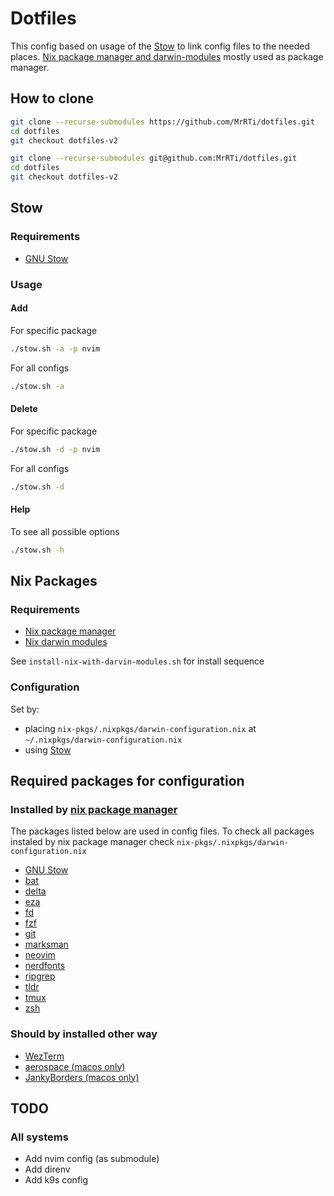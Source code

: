 # Dotfiles

This config based on usage of the [Stow](#stow) to link config files to the needed places.
[Nix package manager and darwin-modules](#nix-packages) mostly used as package manager.

## How to clone

```sh
git clone --recurse-submodules https://github.com/MrRTi/dotfiles.git
cd dotfiles
git checkout dotfiles-v2
```

```sh
git clone --recurse-submodules git@github.com:MrRTi/dotfiles.git
cd dotfiles
git checkout dotfiles-v2
```

## Stow

### Requirements

- [GNU Stow](https://www.gnu.org/software/stow/)

### Usage

#### Add

For specific package

```sh
./stow.sh -a -p nvim
```

For all configs

```sh
./stow.sh -a
```

#### Delete

For specific package

```sh
./stow.sh -d -p nvim
```

For all configs

```sh
./stow.sh -d
```

#### Help

To see all possible options

```sh
./stow.sh -h
```

## Nix Packages

### Requirements

- [Nix package manager](https://nixos.org/download/)
- [Nix darwin modules](https://github.com/LnL7/nix-darwin/tree/master)

See `install-nix-with-darvin-modules.sh` for install sequence

### Configuration

Set by:
- placing `nix-pkgs/.nixpkgs/darwin-configuration.nix` at `~/.nixpkgs/darwin-configuration.nix`
- using [Stow](#stow)

## Required packages for configuration

### Installed by [nix package manager](#nix-packages)

The packages listed below are used in config files.
To check all packages instaled by nix package manager check `nix-pkgs/.nixpkgs/darwin-configuration.nix`

- [GNU Stow](https://www.gnu.org/software/stow/)
- [bat](https://github.com/sharkdp/bat)
- [delta](https://github.com/dandavison/delta)
- [eza](https://github.com/eza-community/eza)
- [fd](https://github.com/sharkdp/fd)
- [fzf](https://github.com/junegunn/fzf)
- [git](https://git-scm.com/)
- [marksman](https://github.com/artempyanykh/marksman)
- [neovim](https://github.com/neovim/neovim)
- [nerdfonts](https://www.nerdfonts.com/)
- [ripgrep](https://github.com/BurntSushi/ripgrep)
- [tldr](https://github.com/tldr-pages/tldr)
- [tmux](https://github.com/tmux/tmux/wiki)
- [zsh](https://www.zsh.org/)

### Should by installed other way

- [WezTerm](https://wezfurlong.org/wezterm/index.html)
- [aerospace (macos only)](https://nikitabobko.github.io/AeroSpace/guide#installation)
- [JankyBorders (macos only)](https://github.com/FelixKratz/JankyBorders)

## TODO

### All systems
- Add nvim config (as submodule)
- Add direnv
- Add k9s config


